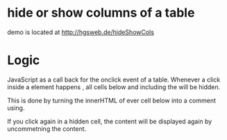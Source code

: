 hide or show columns of a table
===============================

demo is located at http://hgsweb.de/hideShowCols


Logic
=====

JavaScript as a call back for the onclick event of a table.
Whenever a click inside a <TH> element happens , all cells 
below and including the <TH> will be hidden.

This is done by turning the innerHTML of ever cell below into
a comment using.

If you click again in a hidden cell, the content will be displayed
again by uncommetning the content. 
